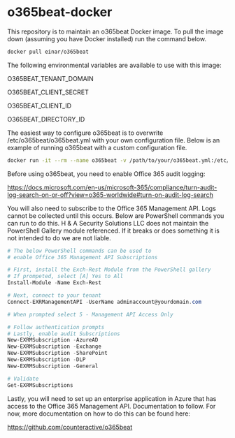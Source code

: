 # o365beat-docker

This repository is to maintain an o365beat Docker image. To pull the image down (assuming you have Docker installed) run the command below.

```bash
docker pull einar/o365beat
```

The following environmental variables are available to use with this image:

O365BEAT_TENANT_DOMAIN

O365BEAT_CLIENT_SECRET

O365BEAT_CLIENT_ID

O365BEAT_DIRECTORY_ID

The easiest way to configure o365beat is to overwrite /etc/o365beat/o365beat.yml with your own configuration file. Below is an example of running o365beat with a custom configuration file.

```bash
docker run -it --rm --name o365beat -v /path/to/your/o365beat.yml:/etc/o365beat/o365beat.yml einar/o365beat
```

Before using o365beat, you need to enable Office 365 audit logging:

https://docs.microsoft.com/en-us/microsoft-365/compliance/turn-audit-log-search-on-or-off?view=o365-worldwide#turn-on-audit-log-search

You will also need to subscribe to the Office 365 Management API. Logs cannot be collected until this occurs. Below are PowerShell commands you can run to do this. H & A Security Solutions LLC does not maintain the PowerShell Gallery module referenced. If it breaks or does something it is not intended to do we are not liable.

```powershell
# The below PowerShell commands can be used to
# enable Office 365 Management API Subscriptions

# First, install the Exch-Rest Module from the PowerShell gallery
# If prompeted, select [A] Yes to All
Install-Module -Name Exch-Rest

# Next, connect to your tenant
Connect-EXRManagementAPI -UserName adminaccount@yourdomain.com

# When prompted select 5 - Management API Access Only

# Follow authentication prompts
# Lastly, enable audit Subscriptions
New-EXRMSubscription -AzureAD
New-EXRMSubscription -Exchange
New-EXRMSubscription -SharePoint
New-EXRMSubscription -DLP
New-EXRMSubscription -General

# Validate
Get-EXRMSubscriptions
```

Lastly, you will need to set up an enterprise application in Azure that has access to the Office 365 Management API. Documentation to follow. For now, more documentation on how to do this can be found here:

https://github.com/counteractive/o365beat
